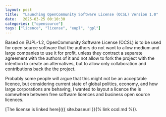 ```yaml
---
layout: post
title:  "Launching OpenCommunity Software License (OCSL) Version 1.0"
date:   2025-03-25 00:10:30
categories: ["opensource"]
tags: ["licence", "license", "eupl", "gpl"]
---
```


Based on EUPL-1.2, OpenCommunity Software License (OCSL) is to be used for open source software that the authors do not want to allow medium and large companies to use it for profit, unless they contract a separate agreement with the authors of it and not allow to fork the project with the intention to create an alternatives, but to allow only collaboration and contributions back the the project.

Probably some people will argue that this might not be an acceptable licence, but considering current state of global politics, economy, and how large corporations are behaving, I wanted to layout a licence the is somewhere between free software licences and business open source licences.

[The license is linked here]({{ site.baseurl }}{% link ocsl.md %}).
